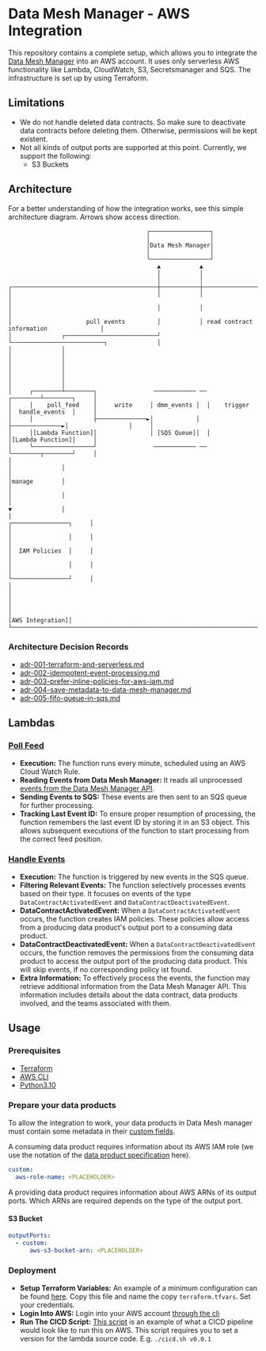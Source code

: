 # Data Mesh Manager - AWS Integration

This repository contains a complete setup, which allows you to integrate the [Data Mesh Manager](https://www.datamesh-manager.com/) into  an AWS account.
It uses only serverless AWS functionality like Lambda, CloudWatch, S3, Secretsmanager and SQS.
The infrastructure is set up by using Terraform.

## Limitations
- We do not handle deleted data contracts. So make sure to deactivate data contracts before deleting them. Otherwise, permissions will be kept existent.
- Not all kinds of output ports are supported at this point. Currently, we support the following:
  - S3 Buckets

## Architecture
For a better understanding of how the integration works, see this simple architecture diagram. Arrows show access direction.

```
                                       ┌─────────────────┐
                                       │                 │
                                       │Data Mesh Manager│
                                       │                 │
                                       └─────────────────┘
                                          ▲           ▲
                                          │           │
                                          │           │
┌─────────────────────────────────────────┼───────────┼─────────────────────────────────────────┐
│                                         │           │                                         │
│                                         │           │                                         │
│                     pull events         │           │ read contract information               │
│              ┌──────────────────────────┘           └──────────────────────────┐              │
│              │                                                                 │              │
│              │                                                                 │              │
│              │                                                                 │              │
│     ┌────────┴────────┐                ──────────── ──                ┌────────┴────────┐     │
│     │    poll_feed    │     write     │ dmm_events │  │    trigger    │  handle_events  │     │
│     │                 ├──────────────►│            │  ├──────────────►│                 │     │
│     │[Lambda Function]│               │ [SQS Queue]│  │               │[Lambda Function]│     │
│     └─────────────────┘                ──────────── ──                └────────┬────────┘     │
│                                                                                │              │
│                                                                                │manage        │
│                                                                                │              │
│                                                                                ▼              │
│                                                                        ┌────────────────┐     │
│                                                                        │                │     │
│                                                                        │  IAM Policies  │     │
│                                                                        │                │     │
│                                                                        └────────────────┘     │
│                                                                                               │
│                                                                                               │
│                                                                              [AWS Integration]│
└───────────────────────────────────────────────────────────────────────────────────────────────┘
```

### Architecture Decision Records
- [adr-001-terraform-and-serverless.md](adr%2Fadr-001-terraform-and-serverless.md)
- [adr-002-idempotent-event-processing.md](adr%2Fadr-002-idempotent-event-processing.md)
- [adr-003-prefer-inline-policies-for-aws-iam.md](adr%2Fadr-003-prefer-inline-policies-for-aws-iam.md)
- [adr-004-save-metadata-to-data-mesh-manager.md](adr%2Fadr-004-save-metadata-to-data-mesh-manager.md)
- [adr-005-fifo-queue-in-sqs.md](adr%2Fadr-005-fifo-queue-in-sqs.md)

## Lambdas
### [Poll Feed](src%2Fpoll_feed%2Flambda_handler.py)
- **Execution:** The function runs every minute, scheduled using an AWS Cloud Watch Rule.
- **Reading Events from Data Mesh Manager:** It reads all unprocessed [events from the Data Mesh Manager API](https://docs.datamesh-manager.com/events). 
- **Sending Events to SQS:** These events are then sent to an SQS queue for further processing. 
- **Tracking Last Event ID:** To ensure proper resumption of processing, the function remembers the last event ID by storing it in an S3 object. This allows subsequent executions of the function to start processing from the correct feed position.

### [Handle Events](src%2Fhandle_events%2Flambda_handler.py)
- **Execution:** The function is triggered by new events in the SQS queue.
- **Filtering Relevant Events:** The function selectively processes events based on their type. It focuses on events of the type `DataContractActivatedEvent` and `DataContractDeactivatedEvent`.
- **DataContractActivatedEvent:** When a `DataContractActivatedEvent` occurs, the function creates IAM policies. These policies allow access from a producing data product's output port to a consuming data product.
- **DataContractDeactivatedEvent:** When a `DataContractDeactivatedEvent` occurs, the function removes the permissions from the consuming data product to access the output port of the producing data product. This will skip events, if no corresponding policy ist found.
- **Extra Information:** To effectively process the events, the function may retrieve additional information from the Data Mesh Manager API. This information includes details about the data contract, data products involved, and the teams associated with them.

## Usage
### Prerequisites
- [Terraform](https://developer.hashicorp.com/terraform/tutorials/aws-get-started/install-cli)
- [AWS CLI](https://docs.aws.amazon.com/cli/latest/userguide/getting-started-install.html)
- [Python3.10](https://www.python.org/downloads/release/python-3100/)

### Prepare your data products
To allow the integration to work, your data products in Data Mesh manager must contain some metadata in their [custom fields](https://docs.datamesh-manager.com/dataproducts).

A consuming data product requires information about its AWS IAM role (we use the notation of the [data product specification](https://github.com/datamesh-architecture/dataproduct-specification) here).
```yaml
custom:
  aws-role-name: <PLACEHOLDER>
```

A providing data product requires information about AWS ARNs of its output ports. Which ARNs are required depends on the type of the output port.

#### S3 Bucket
```yaml
outputPorts:
  - custom:
      aws-s3-bucket-arn: <PLACEHOLDER>
```

### Deployment 
- **Setup Terraform Variables:** An example of a minimum configuration can be found [here](terraform%2Fterraform.tfvars.template). Copy this file and name the copy `terraform.tfvars`. Set your credentials.
- **Login Into AWS:** Login into your AWS account [through the cli](https://docs.aws.amazon.com/signin/latest/userguide/command-line-sign-in.html)
- **Run The CICD Script:** [This script](cicd.sh) is an example of what a CICD pipeline would look like to run this on AWS. This script requires you to set a version for the lambda source code. E.g. `./cicd.sh v0.0.1`
